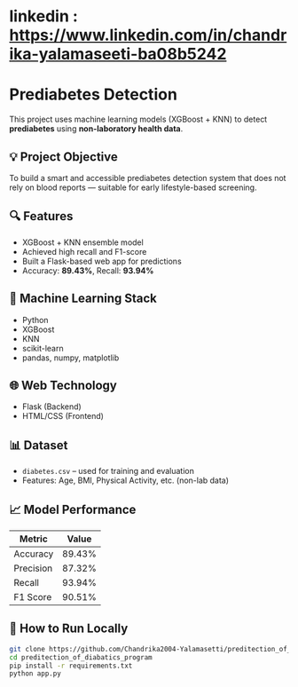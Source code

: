 # linkedin : https://www.linkedin.com/in/chandrika-yalamaseeti-ba08b5242
# Prediabetes Detection

This project uses machine learning models (XGBoost + KNN) to detect **prediabetes** using **non-laboratory health data**.

## 💡 Project Objective
To build a smart and accessible prediabetes detection system that does not rely on blood reports — suitable for early lifestyle-based screening.

## 🔍 Features
- XGBoost + KNN ensemble model
- Achieved high recall and F1-score
- Built a Flask-based web app for predictions
- Accuracy: **89.43%**, Recall: **93.94%**

## 🧠 Machine Learning Stack
- Python
- XGBoost
- KNN
- scikit-learn
- pandas, numpy, matplotlib

## 🌐 Web Technology
- Flask (Backend)
- HTML/CSS (Frontend)

## 📊 Dataset
- `diabetes.csv` – used for training and evaluation
- Features: Age, BMI, Physical Activity, etc. (non-lab data)

## 📈 Model Performance

| Metric     | Value     |
|------------|-----------|
| Accuracy   | 89.43%    |
| Precision  | 87.32%    |
| Recall     | 93.94%    |
| F1 Score   | 90.51%    |

## 📁 How to Run Locally

```bash
git clone https://github.com/Chandrika2004-Yalamasetti/preditection_of_diabatics_program.git
cd preditection_of_diabatics_program
pip install -r requirements.txt
python app.py
